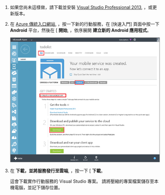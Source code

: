 1. 如果您尚未這樣做，請下載並安裝 [Visual Studio Professional 2013](https://go.microsoft.com/fwLink/p/?LinkID=391934), ，或更新版本。
 
2. 在 [Azure 傳統入口網站](https://manage.windowsazure.com/), ，按一下新的行動服務，在 [快速入門] 頁面中按一下 **Android** 平台，然後在 [ **開始**, ，依序展開 **建立新的 Android 應用程式**。 

    ![](./media/mobile-services-download-service-locally/download-service-project.png)

4. 在 **下載，並將服務發行至雲端**, ，按一下 [ **下載**。

    這會下載實作行動服務的 Visual Studio 專案。 請將壓縮的專案檔案儲存至本機電腦，並記下儲存位置。



